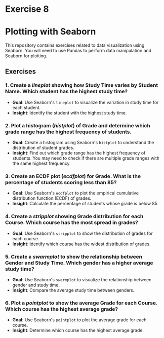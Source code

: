 # Exercise 8

# Plotting with Seaborn

This repository contains exercises related to data visualization using Seaborn. You will need to use Pandas to perform data manipulation and Seaborn for plotting. 

## Exercises

### 1. Create a *lineplot* showing how **Study Time** varies by **Student Name**. Which student has the highest study time?
- **Goal**: Use Seaborn's `lineplot` to visualize the variation in study time for each student.
- **Insight**: Identify the student with the highest study time.

### 2. Plot a histogram (*histplot*) of **Grade** and determine which grade range has the highest frequency of students.
- **Goal**: Create a histogram using Seaborn's `histplot` to understand the distribution of student grades.
- **Insight**: Find out which grade range has the highest frequency of students. You may need to check if there are multiple grade ranges with the same highest frequency.

### 3. Create an ECDF plot (*ecdfplot*) for **Grade**. What is the percentage of students scoring less than 85?
- **Goal**: Use Seaborn's `ecdfplot` to plot the empirical cumulative distribution function (ECDF) of grades.
- **Insight**: Calculate the percentage of students whose grade is below 85.

### 4. Create a *stripplot* showing **Grade** distribution for each **Course**. Which course has the most spread in grades?
- **Goal**: Use Seaborn's `stripplot` to show the distribution of grades for each course.
- **Insight**: Identify which course has the widest distribution of grades.

### 5. Create a *swarmplot* to show the relationship between Gender and **Study Time**. Which gender has a higher average study time?
- **Goal**: Use Seaborn's `swarmplot` to visualize the relationship between gender and study time.
- **Insight**: Compare the average study time between genders.

### 6. Plot a *pointplot* to show the average **Grade** for each Course. Which course has the highest average grade?
- **Goal**: Use Seaborn's `pointplot` to plot the average grade for each course.
- **Insight**: Determine which course has the highest average grade.
